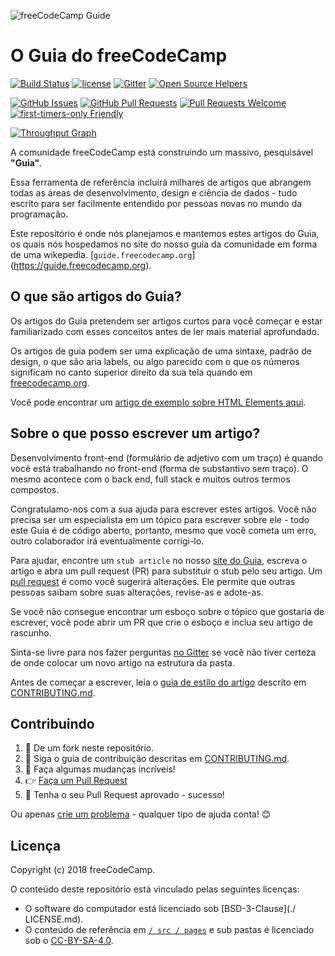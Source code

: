 ![freeCodeCamp Guide](https://s3.amazonaws.com/freecodecamp/wide-social-banner.png)

# O Guia do freeCodeCamp

[![Build Status](https://img.shields.io/travis/freeCodeCamp/guide/master.svg?style=flat-square)](https://travis-ci.org/freeCodeCamp/guide) [![license](https://img.shields.io/badge/license-BSD--3--Clause-lightgrey.svg?style=flat-square)](https://opensource.org/licenses/BSD-3-Clause)  [![Gitter](https://img.shields.io/gitter/room/freeCodeCamp/Contributors.svg?style=flat-square)](https://gitter.im/freeCodeCamp/Contributors)
[![Open Source Helpers](https://www.codetriage.com/freecodecamp/guide/badges/users.svg)](https://www.codetriage.com/freecodecamp/guide)

[![GitHub Issues](https://img.shields.io/github/issues/freeCodeCamp/guide.svg?style=flat-square)](https://github.com/freeCodeCamp/guide/issues) [![GitHub Pull Requests](https://img.shields.io/github/issues-pr/freeCodeCamp/guide.svg?style=flat-square)](https://github.com/freeCodeCamp/guide/pulls) [![Pull Requests Welcome](https://img.shields.io/badge/PRs-welcome-brightgreen.svg?style=flat-square)](http://makeapullrequest.com)
[![first-timers-only Friendly](https://img.shields.io/badge/first--timers--only-friendly-blue.svg?style=flat-square)](http://www.firsttimersonly.com/)

[![Throughput Graph](https://graphs.waffle.io/freeCodeCamp/guide/throughput.svg)](https://waffle.io/freeCodeCamp/guide/metrics)

A comunidade freeCodeCamp está construindo um massivo, pesquisável **"Guia"**.

Essa ferramenta de referência incluirá milhares de artigos que abrangem todas as áreas de desenvolvimento, design e ciência de dados - tudo escrito para ser facilmente entendido por pessoas novas no mundo da programação.

Este repositório é onde nós planejamos e mantemos estes artigos do Guia, os quais nós hospedamos no site do nosso guia da comunidade em forma de uma wikepedia. [`guide.freecodecamp.org`] (https://guide.freecodecamp.org).

## O que são artigos do Guia?

Os artigos do Guia pretendem ser artigos curtos para você começar e estar familiarizado com esses conceitos antes de ler mais material aprofundado.

Os artigos de guia podem ser uma explicação de uma sintaxe, padrão de design, o que são aria labels, ou algo parecido com o que os números significam no canto superior direito da sua tela quando em [freecodecamp.org](https://freecodecamp.org).

Você pode encontrar um [artigo de exemplo sobre HTML Elements aqui](./src/pages/html/elements/index.md).

## Sobre o que posso escrever um artigo?

Desenvolvimento front-end (formulário de adjetivo com um traço) é quando você está trabalhando no front-end (forma de substantivo sem traço). O mesmo acontece com o back end, full stack e muitos outros termos compostos.

Congratulamo-nos com a sua ajuda para escrever estes artigos. Você não precisa ser um especialista em um tópico para escrever sobre ele - todo este Guia é de código aberto, portanto, mesmo que você cometa um erro, outro colaborador irá eventualmente corrigi-lo.

Para ajudar, encontre um `stub article` no nosso [site do Guia](https://guide.freecodecamp.org/), escreva o artigo e abra um pull request (PR) para substituir o stub pelo seu artigo. Um [pull request](https://help.github.com/articles/about-pull-requests/) é como você sugerirá alterações. Ele permite que outras pessoas saibam sobre suas alterações, revise-as e adote-as.

Se você não consegue encontrar um esboço sobre o tópico que gostaria de escrever, você pode abrir um PR que crie o esboço e inclua seu artigo de rascunho.

Sinta-se livre para nos fazer perguntas [no Gitter](https://gitter.im/freeCodeCamp/Contributors) se você não tiver certeza de onde colocar um novo artigo na estrutura da pasta.

Antes de começar a escrever, leia o [guia de estilo do artigo](https://github.com/freeCodeCamp/guide/blob/master/CONTRIBUTING.md#article-style-guide) descrito em [CONTRIBUTING.md](https://github.com/freeCodeCamp/guide/blob/master/CONTRIBUTING.md).

## Contribuindo

1. 🍴 De um fork neste repositório.
2. 👀️ Siga o guia de contribuição descritas em [CONTRIBUTING.md](https://github.com/freeCodeCamp/guide/blob/master/CONTRIBUTING.md).
3. 🔧 Faça algumas mudanças incríveis!
4. 👉 [Faça um Pull Request](https://github.com/freeCodeCamp/guide/compare)
5. 🎉 Tenha o seu Pull Request aprovado - sucesso!

Ou apenas [crie um problema](https://github.com/freeCodeCamp/guide/issues) - qualquer tipo de ajuda conta! 😊

## Licença

Copyright (c) 2018 freeCodeCamp.

O conteúdo deste repositório está vinculado pelas seguintes licenças:
- O software do computador está licenciado sob [BSD-3-Clause](./ LICENSE.md).
- O conteúdo de referência em [`/ src / pages`](/src/pages) e sub pastas é licenciado sob o [CC-BY-SA-4.0](./src/pages/LICENSE.md).
